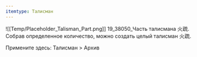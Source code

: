 ```yaml
---
itemtype: Талисман
---
```

![[Temp/Placeholder_Talisman_Part.png]]
19_38050_Часть талисмана 火疏. Собрав определенное количество, можно создать целый талисман 火疏.

Примените здесь: Талисман > Архив
